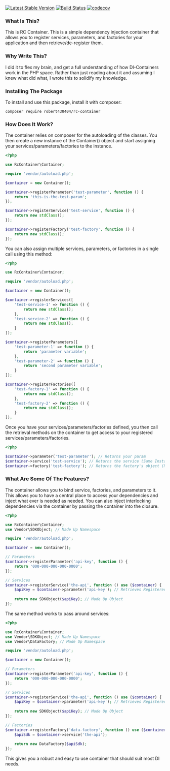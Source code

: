 [![Latest Stable Version](https://poser.pugx.org/robert430404/rc-container/v/stable)](https://packagist.org/packages/robert430404/rc-container)
[![Build Status](https://travis-ci.org/Robert430404/rc-container.svg?branch=master)](https://travis-ci.org/Robert430404/rc-container)
[![codecov](https://codecov.io/gh/Robert430404/rc-container/branch/master/graph/badge.svg)](https://codecov.io/gh/Robert430404/rc-container)

### What Is This?

This is RC Container. This is a simple dependency injection container that allows you to register services, parameters,
and factories for your application and then retrieve/de-register them.

### Why Write This?

I did it to flex my brain, and get a full understanding of how DI-Containers work in the PHP space. Rather than just
reading about it and assuming I knew what did what, I wrote this to solidify my knowledge.

### Installing The Package

To install and use this package, install it with composer:

    composer require robert430404/rc-container

### How Does It Work?

The container relies on composer for the autoloading of the classes. You then create a new instance of the Container()
object and start assigning your services/parameters/factories to the instance.

```php
<?php

use RcContainer\Container;

require 'vendor/autoload.php';

$container = new Container();

$container->registerParameter('test-parameter', function () {
    return 'this-is-the-test-param';
});

$container->registerService('test-service', function () {
    return new stdClass();
});

$container->registerFactory('test-factory', function () {
    return new stdClass();
});
```
You can also assign multiple services, parameters, or factories in a single call using this method:

```php
<?php

use RcContainer\Container;

require 'vendor/autoload.php';

$container = new Container();

$container->registerServices([
    'test-service-1' => function () {
        return new stdClass();
    },
    'test-service-2' => function () {
        return new stdClass();
    }
]);

$container->registerParameters([
    'test-parameter-1' => function () {
        return 'parameter variable';
    },
    'test-parameter-2' => function () {
        return 'second parameter variable';
    }
]);

$container->registerFactories([
    'test-factory-1' => function () {
        return new stdClass();
    },
    'test-factory-2' => function () {
        return new stdClass();
    }
]);
```
Once you have your services/parameters/factories defined, you then call the retrieval methods on the container to get
access to your registered services/parameters/factories.

```php
<?php

$container->parameter('test-parameter'); // Returns your param
$container->service('test-service'); // Returns the service (Same Instance)
$container->factory('test-factory'); // Returns the factory's object (New Instance)
```

### What Are Some Of The Features?

The container allows you to bind service, factories, and parameters to it. This allows you to have a central place to
access your dependencies and inject what ever is needed as needed. You can also inject interlocking dependencies via the
container by passing the container into the closure.

```php
<?php

use RcContainer\Container;
use Vendor\SDKObject; // Made Up Namespace

require 'vendor/autoload.php';

$container = new Container();

// Parameters
$container->registerParameter('api-key', function () {
    return '000-000-000-000-0000';
});

// Services
$container->registerService('the-api', function () use ($container) {
    $apiKey = $container->parameter('api-key'); // Retrieves Registered Key
    
    return new SDKObject($apiKey); // Made Up Object
});
```

The same method works to pass around services:

```php
<?php

use RcContainer\Container;
use Vendor\SDKObject; // Made Up Namespace
use Vendor\DataFactory; // Made Up Namespace

require 'vendor/autoload.php';

$container = new Container();

// Parameters
$container->registerParameter('api-key', function () {
    return '000-000-000-000-0000';
});

// Services
$container->registerService('the-api', function () use ($container) {
    $apiKey = $container->parameter('api-key'); // Retrieves Registered Key
    
    return new SDKObject($apiKey); // Made Up Object
});

// Factories
$container->registerFactory('data-factory', function () use ($container) {
    $apiSdk = $container->service('the-api');
    
    return new DataFactory($apiSdk);
});
```

This gives you a robust and easy to use container that should suit most DI needs.